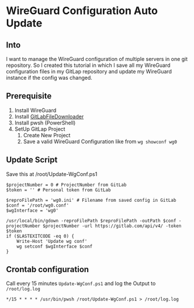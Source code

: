 # WireGuard Configuration Auto Update

## Into

I want to manage the WireGuard configuration of multiple servers in one git repository.
So I created this tutorial in which I save all my WireGuard configuration files in my GitLap repository and update my WireGuard instance if the config was changed.

## Prerequisite

1. Install WireGuard
2. Install [GitLabFileDownloader](https://github.com/haevg-rz/git-file-downloader/releases)
3. Install pwsh (PowerShell)
4. SetUp GitLap Project
   1. Create New Project
   2. Save a valid WireGuard Configuration like from `wg showconf wg0`

## Update Script

Save this at /root/Update-WgConf.ps1

```pwsh
$projectNumber = 0 # ProjectNumber from GitLab
$token = '' # Personal token from GitLab

$reproFilePath = 'wg0.ini' # Filename from saved config in GitLab
$conf = '/root/wg0.conf'
$wgInterface = 'wg0'

/usr/local/bin/gdown -reproFilePath $reproFilePath -outPath $conf -projectNumber $projectNumber -url https://gitlab.com/api/v4/ -token $token
if ($LASTEXITCODE -eq 0) {
    Write-Host 'Update wg conf'
    wg setconf $wgInterface $conf
}
```

## Crontab configuration

Call every 15 minutes `Update-WgConf.ps1` and log the Output to `/root/log.log`

```crontab
*/15 * * * * /usr/bin/pwsh /root/Update-WgConf.ps1 > /root/log.log
```
